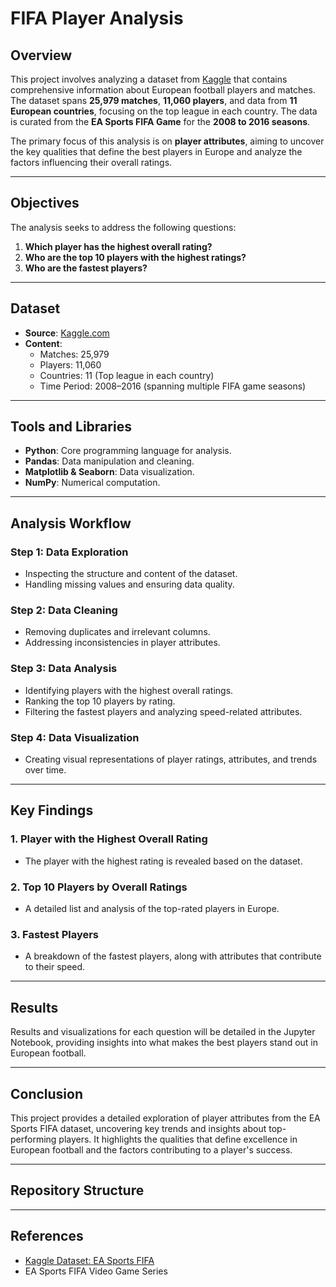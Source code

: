 # FIFA Player Analysis

## Overview

This project involves analyzing a dataset from [Kaggle](https://www.kaggle.com) that contains comprehensive information about European football players and matches. The dataset spans **25,979 matches**, **11,060 players**, and data from **11 European countries**, focusing on the top league in each country. The data is curated from the **EA Sports FIFA Game** for the **2008 to 2016 seasons**.

The primary focus of this analysis is on **player attributes**, aiming to uncover the key qualities that define the best players in Europe and analyze the factors influencing their overall ratings.

---

## Objectives

The analysis seeks to address the following questions:

1. **Which player has the highest overall rating?**  
2. **Who are the top 10 players with the highest ratings?**  
3. **Who are the fastest players?**

---

## Dataset

- **Source**: [Kaggle.com](https://www.kaggle.com)  
- **Content**:  
  - Matches: 25,979  
  - Players: 11,060  
  - Countries: 11 (Top league in each country)  
  - Time Period: 2008–2016 (spanning multiple FIFA game seasons)

---

## Tools and Libraries

- **Python**: Core programming language for analysis.
- **Pandas**: Data manipulation and cleaning.
- **Matplotlib & Seaborn**: Data visualization.
- **NumPy**: Numerical computation.

---

## Analysis Workflow

### Step 1: Data Exploration
- Inspecting the structure and content of the dataset.
- Handling missing values and ensuring data quality.

### Step 2: Data Cleaning
- Removing duplicates and irrelevant columns.
- Addressing inconsistencies in player attributes.

### Step 3: Data Analysis
- Identifying players with the highest overall ratings.
- Ranking the top 10 players by rating.
- Filtering the fastest players and analyzing speed-related attributes.

### Step 4: Data Visualization
- Creating visual representations of player ratings, attributes, and trends over time.

---

## Key Findings

### 1. Player with the Highest Overall Rating
- The player with the highest rating is revealed based on the dataset.

### 2. Top 10 Players by Overall Ratings
- A detailed list and analysis of the top-rated players in Europe.

### 3. Fastest Players
- A breakdown of the fastest players, along with attributes that contribute to their speed.

---

## Results

Results and visualizations for each question will be detailed in the Jupyter Notebook, providing insights into what makes the best players stand out in European football.

---

## Conclusion

This project provides a detailed exploration of player attributes from the EA Sports FIFA dataset, uncovering key trends and insights about top-performing players. It highlights the qualities that define excellence in European football and the factors contributing to a player's success.

---

## Repository Structure




---

## References

- [Kaggle Dataset: EA Sports FIFA](https://www.kaggle.com)
- EA Sports FIFA Video Game Series
